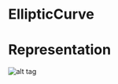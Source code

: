 # EllipticCurve
# Representation
![alt tag](https://user-images.githubusercontent.com/32454889/31430973-ae3d61f8-ae72-11e7-96f1-c41a9287d0a5.PNG)
